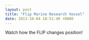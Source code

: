 ```yaml
---
layout: post
title: "Flip Marine Research Vessel"
date: 2013-10-04 18:51:40 +0000
---
```

Watch how the FLIP changes position!


